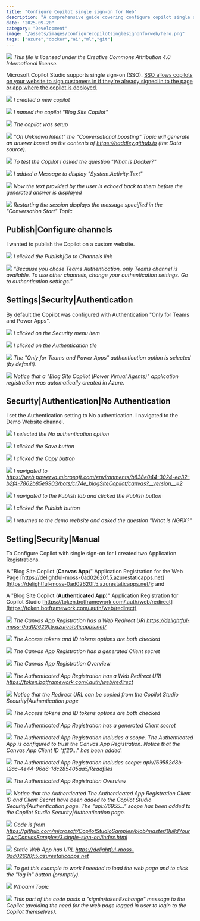 ```yaml
---
title: "Configure Copilot single sign-on for Web"
description: "A comprehensive guide covering configure copilot single sign-on for web"
date: "2025-09-20"
category: "Development"
image: "/assets/images/configurecopilotsinglesignonforweb/hero.png"
tags: ["azure","docker","ai","ml","git"]
---
```


![](/assets/images/configurecopilotsinglesignonforweb/office-365-icon-500x500.png)
*This file is licensed under the Creative Commons Attribution 4.0 International license.*


Microsoft Copilot Studio supports single sign-on (SSO). [SSO allows copilots on your website to sign customers in if they're already signed in to the page or app where the copilot is deployed](https://learn.microsoft.com/en-us/microsoft-copilot-studio/configure-sso?tabs=webApp).

![](/assets/images/configurecopilotsinglesignonforweb/screenshot-2024-03-13-at-12.56.22-pm-2136x1285.png)
*I created a new copilot*

![](/assets/images/configurecopilotsinglesignonforweb/screenshot-2024-03-13-at-12.57.12-pm-2136x1279.png)
*I named the copilot "Blog Site Copilot"*

![](/assets/images/configurecopilotsinglesignonforweb/screenshot-2024-03-13-at-12.57.27-pm-2136x1282.png)
*The copilot was setup*

![](/assets/images/configurecopilotsinglesignonforweb/screenshot-2024-03-13-at-12.59.16-pm-2136x1202.png)
*"On Unknown Intent" the "Conversational boosting" Topic will generate an answer based on the contents of https://haddley.github.io (the Data source).*

![](/assets/images/configurecopilotsinglesignonforweb/screenshot-2024-03-13-at-12.59.50-pm-2136x1200.png)
*To test the Copilot I asked the question "What is Docker?"*

![](/assets/images/configurecopilotsinglesignonforweb/screenshot-2024-03-13-at-1.00.29-pm-2136x1126.png)
*I added a Message to display "System.Activity.Text"*

![](/assets/images/configurecopilotsinglesignonforweb/screenshot-2024-03-13-at-1.01.39-pm-2136x1170.png)
*Now the text provided by the user is echoed back to them before the generated answer is displayed*

![](/assets/images/configurecopilotsinglesignonforweb/screenshot-2024-03-13-at-1.02.46-pm-2136x1170.png)
*Restarting the session displays the message specified in the "Conversation Start" Topic*


## Publish|Configure channels

I wanted to publish the Copilot on a custom website.

![](/assets/images/configurecopilotsinglesignonforweb/screenshot-2024-03-14-at-8.50.49-am-1032x573.png)
*I clicked the Publish|Go to Channels link*

![](/assets/images/configurecopilotsinglesignonforweb/screenshot-2024-03-14-at-8.53.03-am-1032x572.png)
*"Because you chose Teams Authentication, only Teams channel is available. To use other channels, change your authentication settings. Go to authentication settings."*


## Settings|Security|Authentication

By default the Copilot was configured with Authentication "Only for Teams and Power Apps".

![](/assets/images/configurecopilotsinglesignonforweb/screenshot-2024-03-13-at-1.05.03-pm-2136x1167.png)
*I clicked on the Security menu item*

![](/assets/images/configurecopilotsinglesignonforweb/screenshot-2024-03-13-at-1.05.17-pm-2136x1168.png)
*I clicked on the Authentication tile*

![](/assets/images/configurecopilotsinglesignonforweb/screenshot-2024-03-13-at-1.08.38-pm-1258x178.png)
*The "Only for Teams and Power Apps" authentication option is selected (by default).*

![](/assets/images/configurecopilotsinglesignonforweb/screenshot-2024-03-13-at-1.06.56-pm-2090x1544.png)
*Notice that a "Blog Site Copilot (Power Virtual Agents)" application registration was automatically created in Azure.*


## Security|Authentication|No Authentication

I set the Authentication setting to No authentication. I navigated to the Demo Website channel.

![](/assets/images/configurecopilotsinglesignonforweb/screenshot-2024-03-14-at-9.17.21-am-1836x1020.png)
*I selected the No authentication option*

![](/assets/images/configurecopilotsinglesignonforweb/screenshot-2024-03-14-at-9.20.00-am-1836x1023.png)
*I clicked the Save button*

![](/assets/images/configurecopilotsinglesignonforweb/screenshot-2024-03-14-at-9.21.21-am-1836x1022.png)
*I clicked the Copy button*

![](/assets/images/configurecopilotsinglesignonforweb/screenshot-2024-03-14-at-9.22.38-am-1836x1017.png)
*I navigated to https://web.powerva.microsoft.com/environments/b838e044-3024-ea32-b2f4-7862b85e9903/bots/cr74e_blogSiteCopilot/canvas?__version__=2*

![](/assets/images/configurecopilotsinglesignonforweb/screenshot-2024-03-14-at-9.25.43-am-1836x1020.png)
*I navigated to the Publish tab and clicked the Publish button*

![](/assets/images/configurecopilotsinglesignonforweb/screenshot-2024-03-14-at-9.26.06-am-1836x1024.png)
*I clicked the Publish button*

![](/assets/images/configurecopilotsinglesignonforweb/screenshot-2024-03-14-at-10.35.51-am-1836x1085.png)
*I returned to the demo website and asked the question "What is NGRX?"*


## Setting|Security|Manual

To Configure Copilot with single sign-on for I created two Application Registrations.

A "Blog Site Copilot (**Canvas App**)" Application Registration for the Web Page [https://delightful-moss-0ad02620f.5.azurestaticapps.net](https://delightful-moss-0ad02620f.5.azurestaticapps.net/); and

A "Blog Site Copilot (**Authenticated App**)" Application Registration for Copilot Studio [https://token.botframework.com/.auth/web/redirect](https://token.botframework.com/.auth/web/redirect)

![](/assets/images/configurecopilotsinglesignonforweb/screenshot-2024-03-16-at-3.48.16-pm-1836x1107.png)
*The Canvas App Registration has a Web Redirect URI https://delightful-moss-0ad02620f.5.azurestaticapps.net/*

![](/assets/images/configurecopilotsinglesignonforweb/screenshot-2024-03-16-at-3.50.26-pm-1836x1104.png)
*The Access tokens and ID tokens options are both checked*

![](/assets/images/configurecopilotsinglesignonforweb/screenshot-2024-03-16-at-3.51.50-pm-1836x860.png)
*The Canvas App Registration has a generated Client secret*

![](/assets/images/configurecopilotsinglesignonforweb/screenshot-2024-03-16-at-3.53.06-pm-1836x792.png)
*The Canvas App Registration Overview*

![](/assets/images/configurecopilotsinglesignonforweb/screenshot-2024-03-16-at-3.54.58-pm-1836x1107.png)
*The Authenticated App Registration has a Web Redirect URI https://token.botframework.com/.auth/web/redirect*

![](/assets/images/configurecopilotsinglesignonforweb/screenshot-2024-03-16-at-3.58.30-pm-1836x811.png)
*Notice that the Redirect URL can be copied from the Copilot Studio Security|Authentication page*

![](/assets/images/configurecopilotsinglesignonforweb/screenshot-2024-03-16-at-3.59.54-pm-1836x1105.png)
*The Access tokens and ID tokens options are both checked*

![](/assets/images/configurecopilotsinglesignonforweb/screenshot-2024-03-16-at-4.00.35-pm-1836x904.png)
*The Authenticated App Registration has a generated Client secret*

![](/assets/images/configurecopilotsinglesignonforweb/screenshot-2024-03-16-at-4.01.38-pm-1836x1104.png)
*The Authenticated App Registration includes a scope. The Authenticated App is configured to trust the Canvas App Registration. Notice that the Canvas App Client ID "ff20..." has been added.*

![](/assets/images/configurecopilotsinglesignonforweb/screenshot-2024-03-16-at-4.05.03-pm-1836x1053.png)
*The Authenticated App Registration includes scope: api://69552d8b-12ac-4e44-96a6-1dc285405aa5/Readfiles*

![](/assets/images/configurecopilotsinglesignonforweb/screenshot-2024-03-16-at-4.08.04-pm-1836x778.png)
*The Authenticated App Registration Overview*

![](/assets/images/configurecopilotsinglesignonforweb/screenshot-2024-03-16-at-4.06.27-pm-1836x1034.png)
*Notice that the Authenticated The Authenticated App Registration Client ID and Client Secret have been added to the Copilot Studio Security|Authentication page. The "api://6955..." scope has been added to the Copilot Studio Security|Authentication page.*

![](/assets/images/configurecopilotsinglesignonforweb/screenshot-2024-03-16-at-4.13.51-pm-1836x1029.png)
*Code is from https://github.com/microsoft/CopilotStudioSamples/blob/master/BuildYourOwnCanvasSamples/3.single-sign-on/index.html*

![](/assets/images/configurecopilotsinglesignonforweb/screenshot-2024-03-16-at-4.12.52-pm-1836x671.png)
*Static Web App has URL https://delightful-moss-0ad02620f.5.azurestaticapps.net*

![](/assets/images/configurecopilotsinglesignonforweb/screenshot-2024-03-16-at-4.16.59-pm-1836x1170.png)
*To get this example to work I needed to load the web page and to click the "log in" button (promptly).*

![](/assets/images/configurecopilotsinglesignonforweb/screenshot-2024-03-16-at-4.23.27-pm-1836x1036.png)
*Whoami Topic*

![](/assets/images/configurecopilotsinglesignonforweb/screenshot-2024-03-16-at-4.20.00-pm-1836x1030.png)
*This part of the code posts a "signin/tokenExchange" message to the Copilot (avoiding the need for the web page logged in user to login to the Copilot themselves).*
